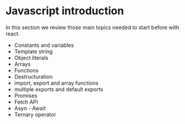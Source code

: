 # Javascript introduction
In this section we review those main topics needed to start before with react.

- Constants and variables
- Template string
- Object literals
- Arrays
- Functions
- Destructuration
- import, export and array functions
- multiple exports and default exports
- Promises
- Fetch API
- Asyn - Await
- Ternary operator


